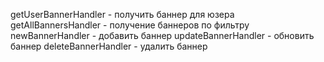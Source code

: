 getUserBannerHandler - получить баннер для юзера
getAllBannersHandler - получение баннеров по фильтру
newBannerHandler - добавить баннер
updateBannerHandler - обновить баннер
deleteBannerHandler - удалить баннер
